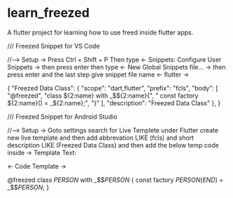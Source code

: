 # learn_freezed

A flutter project for learning how to use freed inside flutter apps.

/// Freezed Snippet for VS Code 

//--> Setup -> Press Ctrl + Shift + P Then type <- Snippets: Configure User Snippets -> then press enter then type <- New Global Snippets file... -> then press enter and the last step give snippet file name <- flutter ->

{
 "Freezed Data Class": {
		"scope": "dart,flutter",
		"prefix": "fcls",
		"body": [
			"@freezed",
			"class ${2:name} with _$${2:name}{",
			"  const factory ${2:name}() = _${2:name};",
			"}"
		],
		"description": "Freezed Data Class"
	},
}


/// Freezed Snippet for Android Studio

//--> Setup -> Goto settings search for Live Templete under Flutter create new live template and then add abbrevation LIKE (fcls) and short description LIKE (Freezed Data Class) and then add the below temp code inside -> Template Text:

<- Code Template ->

@freezed
class $PERSON$ with _$$$PERSON$ {
  const factory $PERSON$($END$) = _$$$PERSON$;
 }